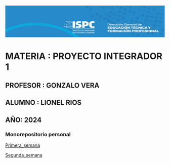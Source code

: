 ![alt text](./Recursos_Visuales/image.png)

# MATERIA : PROYECTO INTEGRADOR 1

## PROFESOR : GONZALO VERA

## ALUMNO : LIONEL RIOS

## AÑO: 2024

### Monorepositorio personal

[Primera_semana](./Proyecto%201/)

[Segunda_semana](./Proyecto%202/)

